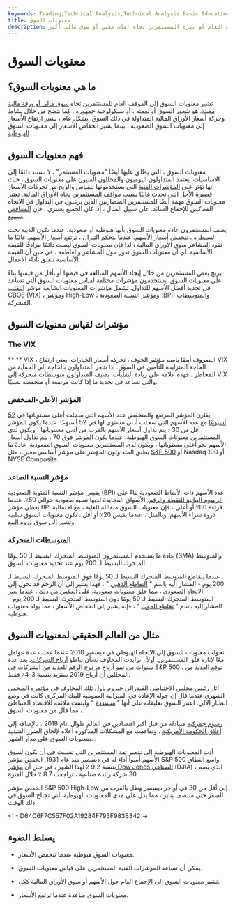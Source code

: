 ```yaml
---
keywords: Trading,Technical Analysis,Technical Analysis Basic Education
title: معنويات السوق
description: تعكس معنويات السوق الموقف العام أو نبرة المستثمرين تجاه أمان معين أو سوق مالي أكبر.
---
```


# معنويات السوق
## ما هي معنويات السوق؟

تشير معنويات السوق إلى الموقف العام للمستثمرين تجاه [سوق مالي أو ورقة مالية معينة](/financial-market). هو شعور السوق أو نغمته ، أو سيكولوجية جمهوره ، كما يتضح من خلال نشاط وحركة أسعار الأوراق المالية المتداولة في ذلك السوق. بشكل عام ، يشير ارتفاع الأسعار إلى معنويات السوق الصعودية ، بينما يشير انخفاض الأسعار إلى معنويات السوق [الهبوطية](/bear).

## فهم معنويات السوق

معنويات السوق ، التي يطلق عليها أيضًا "معنويات المستثمر" ، لا تستند دائمًا إلى الأساسيات. يعتمد المتداولون اليوميون والمحللون الفنيون على معنويات السوق ، حيث إنها تؤثر على [المؤشرات الفنية](/technicalindicator) التي يستخدمونها للقياس والربح من تحركات الأسعار قصيرة الأجل التي تحدث غالبًا بسبب مواقف المستثمرين تجاه الأوراق المالية. تعتبر معنويات السوق مهمة أيضًا للمستثمرين المتضاربين الذين يرغبون في التداول في الاتجاه المعاكس للإجماع السائد. على سبيل المثال ، إذا كان الجميع يشتري ، فإن [المتناقض](/contrarian) سيبيع.

يصف المستثمرون عادة معنويات السوق بأنها هبوطية أو صعودية. عندما تكون الدببة تحت السيطرة ، تنخفض أسعار الأسهم. عندما يتحكم الثيران ، ترتفع أسعار الأسهم. غالبًا ما تقود المشاعر سوق الأوراق المالية ، لذا فإن معنويات السوق ليست دائمًا مرادفًا للقيمة الأساسية. أي أن معنويات السوق تدور حول المشاعر والعاطفة ، في حين أن القيمة الأساسية تتعلق بأداء الأعمال.

يربح بعض المستثمرين من خلال إيجاد الأسهم المبالغة في قيمتها أو بأقل من قيمتها بناءً على معنويات السوق. يستخدمون مؤشرات مختلفة لقياس معنويات السوق التي تساعد في تحديد أفضل الأسهم للتداول. تشمل مؤشرات المعنويات الشائعة مؤشر [التقلب CBOE](/vix) (VIX) ، ومؤشر High-Low ، ومؤشر النسبة الصعودية (BPI) والمتوسطات المتحركة.

## مؤشرات لقياس معنويات السوق

### The VIX

** ** VIX ، المعروف أيضًا باسم مؤشر الخوف ، تحركه أسعار الخيارات. يعني ارتفاع VIX الحاجة المتزايدة للتأمين في السوق. إذا شعر المتداولون بالحاجة إلى الحماية من المخاطر ، فهذه علامة على زيادة التقلبات. يضيف المتداولون متوسطات متحركة إلى VIX والتي تساعد في تحديد ما إذا كانت مرتفعة أو منخفضة نسبيًا.

### المؤشر الأعلى-المنخفض

يقارن المؤشر المرتفع والمنخفض عدد الأسهم التي سجلت أعلى مستوياتها في [52 أسبوعًا](/52weekhighlow) مع عدد الأسهم التي سجلت أدنى مستوى لها في 52 أسبوعًا. عندما يكون المؤشر أقل من 30 ، يتم تداول أسعار الأسهم بالقرب من أدنى مستوياتها ، ويكون لدى المستثمرين معنويات السوق الهبوطية. عندما يكون المؤشر فوق 70 ، يتم تداول أسعار الأسهم نحو أعلى مستوياتها ، ويكون لدى المستثمرين معنويات السوق الصعودية. عادةً ما يطبق المتداولون المؤشر على مؤشر أساسي معين ، مثل [S&P 500](/sp500) أو Nasdaq 100 أو NYSE Composite.

### مؤشر النسبة الصاعد

يقيس مؤشر النسبة المئوية الصعودية (BPI) عدد الأسهم ذات الأنماط الصعودية بناءً على [الرسوم البيانية للنقطة والرقم](/pointandfigurechart). الأسواق المحايدة لديها نسبة صعودية حوالي 50٪. عندما يعطي مؤشر BPI قراءة 80٪ أو أعلى ، فإن معنويات السوق متفائلة للغاية ، مع احتمالية ذروة شراء الأسهم. وبالمثل ، عندما يقيس 20٪ أو أقل ، تكون معنويات السوق سلبية وتشير إلى سوق [ذروة البيع](/oversold).

### المتوسطات المتحركة

عادة ما يستخدم المستثمرون المتوسط المتحرك البسيط لـ 50 يومًا (SMA) والمتوسط المتحرك البسيط لـ 200 يوم عند تحديد معنويات السوق.

عندما يتقاطع المتوسط المتحرك البسيط لـ 50 يومًا فوق المتوسط المتحرك البسيط لـ 200 يوم - المشار إليه باسم " [التقاطع الذهبي](/goldencross) " ، فهذا يشير إلى أن الزخم قد تحول إلى الاتجاه الصعودي ، مما خلق معنويات صعودية. على العكس من ذلك ، عندما يعبر المتوسط المتحرك البسيط لـ 50 يومًا دون المتوسط المتحرك البسيط لـ 200 يوم - المشار إليه باسم " [تقاطع الموت](/deathcross) " ، فإنه يشير إلى انخفاض الأسعار ، مما يولد معنويات هبوطية.

## مثال من العالم الحقيقي لمعنويات السوق

تحولت معنويات السوق إلى الاتجاه الهبوطي في ديسمبر 2018 عندما عملت عدة عوامل معًا لإثارة قلق المستثمرين. أولاً ، تزايدت المخاوف بشأن تباطؤ [أرباح الشركات](/earnings). بعد عدة سنوات من نمو أرباح مزدوج الرقم للعديد من الشركات في S&P 500 ، توقع العديد من المحللين أن أرباح 2019 ستزيد بنسبة 3-4٪ فقط.

أثار رئيس مجلس الاحتياطي الفيدرالي جيروم باول تلك المخاوف في مؤتمره الصحفي الشهري عندما قال إن جولة الإعادة في الميزانية العمومية للبنك المركزي كانت في وضع الطيار الآلي. اعتبر السوق تعليقاته على أنها " [متشددة](/hawk) " وليست ملائمة للاقتصاد المتباطئ ، مما قلل من معنويات السوق.

[رسوم جمركية](/tariff) متبادلة من قبل أكبر اقتصادين في العالم طوال عام 2018 ، بالإضافة إلى [إغلاق الحكومة الأمريكية](/government-shutdown) ، وتفاقمت مع المشكلات المذكورة أعلاه لإلحاق الضرر الشديد بمعنويات السوق على مدار الشهر. .

أدت المعنويات الهبوطية إلى تدمير ثقة المستثمرين التي تسببت في أن يكون لسوق الأسهم أسوأ أداء له في ديسمبر منذ عام 1931. انخفض مؤشر S&P 500 واسع النطاق بنسبة 9.2 ٪ لهذا الشهر ، في حين أن [مؤشر Dow Jones الصناعي](/djia) (DJIA) ، الذي يضم 30 شركة رائدة صناعية ، تراجعت 8.7 ٪ خلال الفترة.

انخفض مؤشر S&P 500 High-Low إلى أقل من 30 في أواخر ديسمبر وظل بالقرب من الصفر حتى منتصف يناير ، مما يدل على مدى المعنويات الهبوطية التي تجتاح السوق في ذلك الوقت.

<! - D64C6F7C557F02A19284F793F983B342 ->

## يسلط الضوء

- معنويات السوق هبوطية عندما تنخفض الأسعار.

- يمكن أن تساعد المؤشرات الفنية المستثمرين على قياس معنويات السوق.

- تشير معنويات السوق إلى الإجماع العام حول الأسهم أو سوق الأوراق المالية ككل.

- معنويات السوق صاعدة عندما ترتفع الأسعار.

